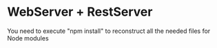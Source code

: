 # WebServer + RestServer

You need to execute "npm install" to reconstruct all the needed files for Node modules